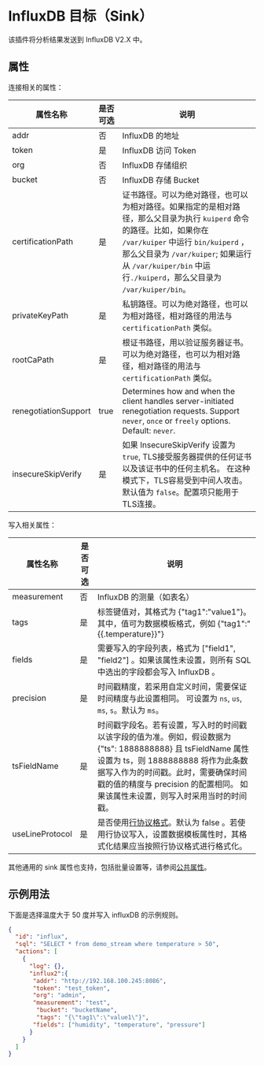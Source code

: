 # InfluxDB 目标（Sink）

该插件将分析结果发送到 InfluxDB V2.X 中。

## 属性

连接相关的属性：

| 属性名称                 | 是否可选 | 说明                                                                                                                                                                                        |
|----------------------|------|-------------------------------------------------------------------------------------------------------------------------------------------------------------------------------------------|
| addr                 | 否    | InfluxDB 的地址                                                                                                                                                                              |
| token                | 是    | InfluxDB 访问 Token                                                                                                                                                                         |
| org                  | 否    | InfluxDB 存储组织                                                                                                                                                                             |
| bucket               | 否    | InfluxDB 存储 Bucket                                                                                                                                                                        |
| certificationPath    | 是    | 证书路径。可以为绝对路径，也可以为相对路径。如果指定的是相对路径，那么父目录为执行 `kuiperd` 命令的路径。比如，如果你在 `/var/kuiper` 中运行 `bin/kuiperd` ，那么父目录为 `/var/kuiper`; 如果运行从 `/var/kuiper/bin` 中运行`./kuiperd`，那么父目录为 `/var/kuiper/bin`。 |
| privateKeyPath       | 是    | 私钥路径。可以为绝对路径，也可以为相对路径，相对路径的用法与 `certificationPath` 类似。                                                                                                                                    |
| rootCaPath           | 是    | 根证书路径，用以验证服务器证书。可以为绝对路径，也可以为相对路径，相对路径的用法与 `certificationPath` 类似。                                                                                                                         |
| renegotiationSupport | true | Determines how and when the client handles server-initiated renegotiation requests. Support `never`, `once` or `freely` options. Default: `never`.                                        |
| insecureSkipVerify   | 是    | 如果 InsecureSkipVerify 设置为 `true`, TLS接受服务器提供的任何证书以及该证书中的任何主机名。 在这种模式下，TLS容易受到中间人攻击。默认值为 `false`。配置项只能用于TLS连接。                                                                             |

写入相关属性：

| 属性名称            | 是否可选 | 说明                                                                                                                                                                   |
|-----------------|------|----------------------------------------------------------------------------------------------------------------------------------------------------------------------|
| measurement     | 否    | InfluxDB 的测量（如表名）                                                                                                                                                    |
| tags            | 是    | 标签键值对，其格式为 {"tag1":"value1"}。其中，值可为数据模板格式，例如 <span v-pre>{"tag1":"{{.temperature}}"}</span>                                                                          |
| fields          | 是    | 需要写入的字段列表，格式为 ["field1", "field2"] 。如果该属性未设置，则所有 SQL 中选出的字段都会写入 InfluxDB 。                                                                                           |
| precision       | 是    | 时间戳精度，若采用自定义时间，需要保证时间精度与此设置相同。 可设置为 `ns`, `us`, `ms`, `s`。默认为 `ms`。                                                                                                  |
| tsFieldName     | 是    | 时间戳字段名。若有设置，写入时的时间戳以该字段的值为准。例如，假设数据为 {"ts": 1888888888} 且 tsFieldName 属性设置为 ts，则 1888888888 将作为此条数据写入作为的时间戳。此时，需要确保时间戳的值的精度与 precision 的配置相同。 如果该属性未设置，则写入时采用当时的时间戳。 |
| useLineProtocol | 是    | 是否使用[行协议格式](https://docs.influxdata.com/influxdb/v2/reference/syntax/line-protocol/)。默认为 false 。若使用行协议写入，设置数据模板属性时，其格式化结果应当按照行协议格式进行格式化。                             |

其他通用的 sink 属性也支持，包括批量设置等，请参阅[公共属性](../overview.md#公共属性)。

## 示例用法

下面是选择温度大于 50 度并写入 influxDB 的示例规则。

```json
{
  "id": "influx",
  "sql": "SELECT * from demo_stream where temperature > 50",
  "actions": [
    {
      "log": {},
      "influx2":{
       "addr": "http://192.168.100.245:8086",
       "token": "test_token",
       "org": "admin",
       "measurement": "test",
        "bucket": "bucketName",
        "tags": "{\"tag1\":\"value1\"}",
       "fields": ["humidity", "temperature", "pressure"]
      }
    }
  ]
}
```

